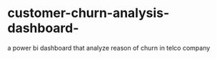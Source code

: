 # customer-churn-analysis-dashboard-
a power bi dashboard that analyze reason of churn in telco company 
